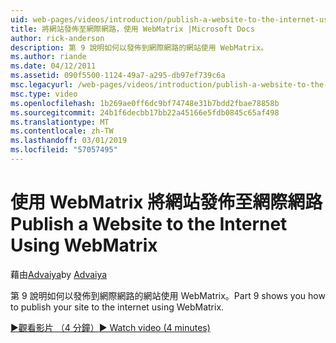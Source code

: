 ```yaml
---
uid: web-pages/videos/introduction/publish-a-website-to-the-internet-using-webmatrix
title: 將網站發佈至網際網路，使用 WebMatrix |Microsoft Docs
author: rick-anderson
description: 第 9 說明如何以發佈到網際網路的網站使用 WebMatrix。
ms.author: riande
ms.date: 04/12/2011
ms.assetid: 090f5500-1124-49a7-a295-db97ef739c6a
msc.legacyurl: /web-pages/videos/introduction/publish-a-website-to-the-internet-using-webmatrix
msc.type: video
ms.openlocfilehash: 1b269ae0ff6dc9bf74748e31b7bdd2fbae78858b
ms.sourcegitcommit: 24b1f6decbb17bb22a45166e5fdb0845c65af498
ms.translationtype: MT
ms.contentlocale: zh-TW
ms.lasthandoff: 03/01/2019
ms.locfileid: "57057495"
---
```

<a name="publish-a-website-to-the-internet-using-webmatrix"></a><span data-ttu-id="c6a2f-103">使用 WebMatrix 將網站發佈至網際網路</span><span class="sxs-lookup"><span data-stu-id="c6a2f-103">Publish a Website to the Internet Using WebMatrix</span></span>
====================
<span data-ttu-id="c6a2f-104">藉由[Advaiya](https://twitter.com/Advaiyasolns)</span><span class="sxs-lookup"><span data-stu-id="c6a2f-104">by [Advaiya](https://twitter.com/Advaiyasolns)</span></span>

<span data-ttu-id="c6a2f-105">第 9 說明如何以發佈到網際網路的網站使用 WebMatrix。</span><span class="sxs-lookup"><span data-stu-id="c6a2f-105">Part 9 shows you how to publish your site to the internet using WebMatrix.</span></span>

[<span data-ttu-id="c6a2f-106">&#9654;觀看影片 （4 分鐘）</span><span class="sxs-lookup"><span data-stu-id="c6a2f-106">&#9654; Watch video (4 minutes)</span></span>](https://channel9.msdn.com/Blogs/ASP-NET-Site-Videos/publish-a-website-to-the-internet-using-webmatrix)
